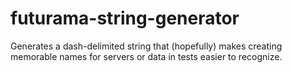 # futurama-string-generator
Generates a dash-delimited string that (hopefully) makes creating memorable names for servers or data in tests easier to recognize.

